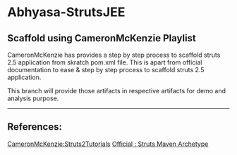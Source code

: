 # Abhyasa-StrutsJEE

## Scaffold using CameronMcKenzie Playlist

CameronMcKenzie has provides a step by step process to scaffold struts 2.5 application from skratch pom.xml file.
This is apart from official documentation to ease & step by step process to scaffold struts 2.5 application.

This branch will provide those artifacts in respective artifacts for demo and analysis purpose.

--------
## References:
[CameronMcKenzie:Struts2Tutorials](https://www.youtube.com/playlist?list=PL_RrEj88onS9IbWiJZtIthPO4XYwgcsqo)
[Official : Struts Maven Archetype](https://struts.apache.org/maven-archetypes/)